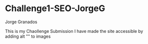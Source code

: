 # Challenge1-SEO-JorgeG
Jorge Granados

This is my Chaollenge Submission
I have made the site accessible by adding alt "" to images
